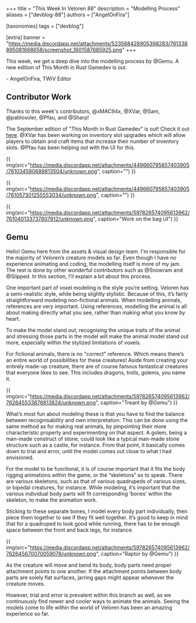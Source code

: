 +++
title = "This Week In Veloren 88"
description = "Modelling Process"
aliases = ["devblog-88"]
authors = ["AngelOnFira"]

[taxonomies]
tags = ["devblog"]

[extra]
banner = "https://media.discordapp.net/attachments/523568428905398283/761338895081668658/screenshot_1601587685925.png"
+++

This week, we get a deep dive into the modelling process by @Gemu. A new edition
of This Month in Rust Gamedev is out.

\- AngelOnFira, TWiV Editor

## Contributor Work

Thanks to this week's contributors, @xMAC94x, @XVar, @Sam, @pablosoler, @Pfau,
and @Sharp!

The September edition of "This Month in Rust Gamedev" is out! Check it out
[here](https://rust-gamedev.github.io/posts/newsletter-014/). @XVar has been
working on inventory slot upgrades which will allow players to obtain and craft
items that increase their number of inventory slots. @Pfau has been helping out
with the UI for this.

{{
  img(src="https://media.discordapp.net/attachments/449660795857403905/761034580689813504/unknown.png",
  caption="")
}}

{{
  img(src="https://media.discordapp.net/attachments/449660795857403905/761057301255553034/unknown.png",
  caption="")
}}

{{
  img(src="https://media.discordapp.net/attachments/597826574095613962/761040133737807912/unknown.png",
  caption="Work on the bag UI")
}}

## Gemu

Hello! Gemu here from the assets & visual design team. I'm responsible for the
majority of Veloren’s creature models so far. Even though I have no experience
animating and coding, the modelling itself is more of my jam. The rest is done
by other wonderful contributors such as @Snowram and @Slipped. In this section,
I'll explain a bit about this process.

One important part of voxel modeling is the style you’re setting. Veloren has a
semi-realistic style, while being slightly stylistic. Because of this, it’s
fairly straightforward modeling non-fictional animals. When modelling animals,
references are very important. Using references, modelling the animal is all
about making directly what you see, rather than making what you know by heart.

To make the model stand out, recognising the unique traits of the animal and
stressing those parts in the model will make the animal model stand out more,
especially within the stylized limitations of voxels.

For fictional animals, there is no "correct" reference. Which means there’s an
entire world of possibilities for these creatures! Aside from creating your
entirely made-up creature, there are of course famous fantastical creatures that
everyone likes to see. This includes dragons, trolls, golems, you name it.

{{
  img(src="https://media.discordapp.net/attachments/597826574095613962/762645533876813824/unknown.png",
  caption="Treant by @Gemu")
}}

What’s most fun about modeling these is that you have to find the balance
between recognisability and own interpretation. This can be done using the same
method as for making real animals, by pinpointing their more characteristic
property and experimenting on that aspect. A golem, being a man-made construct
of stone, could look like a typical man-made stone structure such as a castle,
for instance. From that point, it basically comes down to trial and error, until
the model comes out close to what I had envisioned.

For the model to be functional, it is of course important that it fits the body
rigging animations within the game, or the “skeletons” so to speak. There are
various skeletons, such as that of various quadrupeds of various sizes, or
bipedal creatures, for instance. While modeling, it’s important that the various
individual body parts will fit corresponding ‘bones’ within the skeleton, to
make the animation work.

Sticking to these separate bones, I model every body part individually, then
piece them together to see if they fit well together. It’s good to keep in mind
that for a quadruped to look good while running, there has to be enough space
between the front and back legs, for instance.

{{
  img(src="https://media.discordapp.net/attachments/597826574095613962/762645670070059078/unknown.png",
  caption="Raptor by @Gemu")
}}

As the creature will move and bend its body, body parts need proper attachment
points to one another. If the attachment points between body parts are solely
flat surfaces, jarring gaps might appear whenever the creature moves.

However, trial and error is prevalent within this branch as well, as we
continuously find newer and cooler ways to animate the animals. Seeing the
models come to life within the world of Veloren has been an amazing experience
so far.
